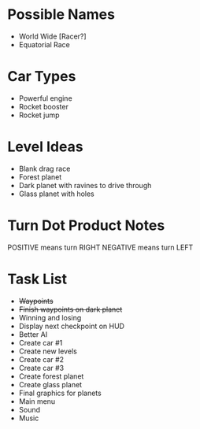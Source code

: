 Possible Names
==============
* World Wide [Racer?]
* Equatorial Race

Car Types
=========
* Powerful engine
* Rocket booster
* Rocket jump

Level Ideas
===========
* Blank drag race
* Forest planet
* Dark planet with ravines to drive through
* Glass planet with holes

Turn Dot Product Notes
======================
POSITIVE means turn RIGHT
NEGATIVE means turn LEFT

Task List
=========
* ~~Waypoints~~
* ~~Finish waypoints on dark planet~~
* Winning and losing
* Display next checkpoint on HUD
* Better AI
* Create car #1
* Create new levels
* Create car #2
* Create car #3
* Create forest planet
* Create glass planet
* Final graphics for planets
* Main menu
* Sound
* Music

